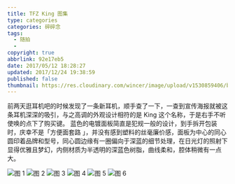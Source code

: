 ```yaml
---
title: TFZ King 图集
type: categories
categories: 碎碎念
tags:
  - 随拍
  - 
copyright: true
abbrlink: 92e17eb5
date: 2017/05/12 18:28:27
updated: 2017/12/24 19:38:59
published: false
thumbnail: https://res.cloudinary.com/wincer/image/upload/v1530859406/blog/tfzking_atlas/cover.png
---
```

前两天逛耳机吧的时候发现了一条新耳机，顺手查了一下，一查到宣传海报就被这条耳机深深的吸引，与之高调的外观设计相符的是 King 这个名称，于是右手不听使唤的点下了购买键。
蓝色的电镀面板简直是犯规一般的设计，到手拆开包装时，庆幸不是「方便面套路 」，并没有感到塑料的丝毫廉价感，面板为中心的同心圆印着品牌和型号，同心圆边缘有一圈偏向于深蓝的细节处理，在日光灯的照射下显得优雅且梦幻，内侧材质为半透明的深蓝色树脂，曲线柔和，腔体稍微有一点大。

<!-- more -->

![图 1](https://res.cloudinary.com/wincer/image/upload/v1530845146/blog/tfzking_atlas/pic1.jpg)
![图 2](https://res.cloudinary.com/wincer/image/upload/v1530845146/blog/tfzking_atlas/pic2.jpg)
![图 3](https://res.cloudinary.com/wincer/image/upload/v1530845146/blog/tfzking_atlas/pic3.jpg)
![图 4](https://res.cloudinary.com/wincer/image/upload/v1530845146/blog/tfzking_atlas/pic4.jpg)
![图 5](https://res.cloudinary.com/wincer/image/upload/v1530845146/blog/tfzking_atlas/pic5.jpg)
![图 6](https://res.cloudinary.com/wincer/image/upload/v1530845146/blog/tfzking_atlas/pic6.jpg)
